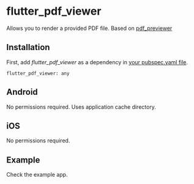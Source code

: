 # flutter_pdf_viewer

Allows you to render a provided PDF file. Based on [pdf_previewer
](https://github.com/miguelpruivo/flutter_pdf_previewer)


## Installation

First, add  *flutter_pdf_viewer*  as a dependency in [your pubspec.yaml file](https://flutter.io/platform-plugins/).

```
flutter_pdf_viewer: any
```
## Android
No permissions required. Uses application cache directory.

## iOS
No permissions required.

## Example
Check the example app.
